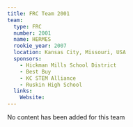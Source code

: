 ```yaml
---
title: FRC Team 2001
team:
  type: FRC
  number: 2001
  name: HERMES
  rookie_year: 2007
  location: Kansas City, Missouri, USA
  sponsors:
    - Hickman Mills School District
    - Best Buy
    - KC STEM Alliance
    - Ruskin High School
  links:
    Website: 
---
```

No content has been added for this team